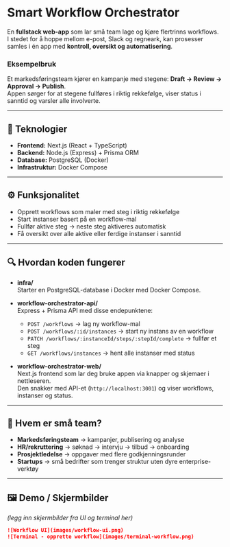 # Smart Workflow Orchestrator

En **fullstack web-app** som lar små team lage og kjøre flertrinns workflows.  
I stedet for å hoppe mellom e-post, Slack og regneark, kan prosesser samles i én app med **kontroll, oversikt og automatisering**.

### Eksempelbruk
Et markedsføringsteam kjører en kampanje med stegene:
**Draft → Review → Approval → Publish**.  
Appen sørger for at stegene fullføres i riktig rekkefølge, viser status i sanntid og varsler alle involverte.

---

## 🚀 Teknologier
- **Frontend:** Next.js (React + TypeScript)  
- **Backend:** Node.js (Express) + Prisma ORM  
- **Database:** PostgreSQL (Docker)  
- **Infrastruktur:** Docker Compose  

---

## ⚙️ Funksjonalitet
- Opprett workflows som maler med steg i riktig rekkefølge  
- Start instanser basert på en workflow-mal  
- Fullfør aktive steg → neste steg aktiveres automatisk  
- Få oversikt over alle aktive eller ferdige instanser i sanntid  

---

## 🔍 Hvordan koden fungerer
- **infra/**  
  Starter en PostgreSQL-database i Docker med Docker Compose.  

- **workflow-orchestrator-api/**  
  Express + Prisma API med disse endepunktene:  
  - `POST /workflows` → lag ny workflow-mal  
  - `POST /workflows/:id/instances` → start ny instans av en workflow  
  - `PATCH /workflows/:instanceId/steps/:stepId/complete` → fullfør et steg  
  - `GET /workflows/instances` → hent alle instanser med status  

- **workflow-orchestrator-web/**  
  Next.js frontend som lar deg bruke appen via knapper og skjemaer i nettleseren.  
  Den snakker med API-et (`http://localhost:3001`) og viser workflows, instanser og status.

---

## 👥 Hvem er små team?
- **Markedsføringsteam** → kampanjer, publisering og analyse  
- **HR/rekruttering** → søknad → intervju → tilbud → onboarding  
- **Prosjektledelse** → oppgaver med flere godkjenningsrunder  
- **Startups** → små bedrifter som trenger struktur uten dyre enterprise-verktøy  

---

## 🖼 Demo / Skjermbilder
*(legg inn skjermbilder fra UI og terminal her)*

```markdown
![Workflow UI](images/workflow-ui.png)
![Terminal - opprette workflow](images/terminal-workflow.png)
